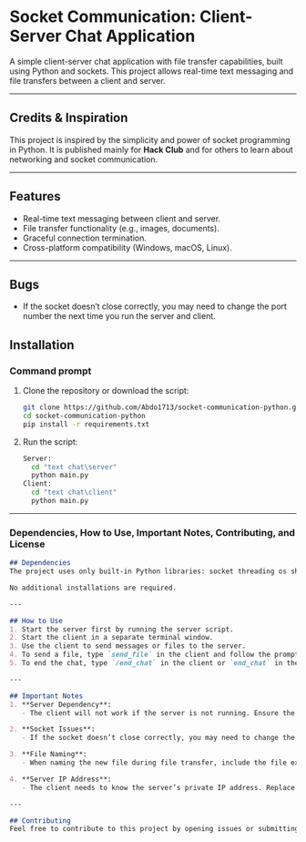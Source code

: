 # Socket Communication: Client-Server Chat Application

A simple client-server chat application with file transfer capabilities, built using Python and sockets. This project allows real-time text messaging and file transfers between a client and server.

---

## Credits & Inspiration
This project is inspired by the simplicity and power of socket programming in Python. It is published mainly for **Hack Club** and for others to learn about networking and socket communication.

---

## Features
- Real-time text messaging between client and server.
- File transfer functionality (e.g., images, documents).
- Graceful connection termination.
- Cross-platform compatibility (Windows, macOS, Linux).

---

## Bugs
- If the socket doesn’t close correctly, you may need to change the port number the next time you run the server and client.


## Installation

### Command prompt
1. Clone the repository or download the script:
   ```sh
   git clone https://github.com/Abdo1713/socket-communication-python.git
   cd socket-communication-python
   pip install -r requirements.txt
2. Run the script:
   ```sh
   Server:
     cd "text chat\server"
     python main.py
   Client:
     cd "text chat\client"
     python main.py

---

### **Dependencies, How to Use, Important Notes, Contributing, and License**

```markdown
## Dependencies
The project uses only built-in Python libraries: socket threading os shutil

No additional installations are required.

---

## How to Use
1. Start the server first by running the server script.
2. Start the client in a separate terminal window.
3. Use the client to send messages or files to the server.
4. To send a file, type `send_file` in the client and follow the prompts.
5. To end the chat, type `/end_chat` in the client or `end_chat` in the server.

---

## Important Notes
1. **Server Dependency**:
   - The client will not work if the server is not running. Ensure the server is functional before starting the client.

2. **Socket Issues**:
   - If the socket doesn’t close correctly, you may need to change the port number the next time you run the server and client.

3. **File Naming**:
   - When naming the new file during file transfer, include the file extension (e.g., `.jpg`, `.docx`).

4. **Server IP Address**:
   - The client needs to know the server’s private IP address. Replace `192.168.1.8` in `client/main.py` with the server’s actual IP address.

---

## Contributing
Feel free to contribute to this project by opening issues or submitting pull requests.


  
